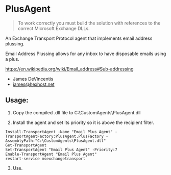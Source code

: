 PlusAgent
==================

> To work correctly you must build the solution with references to 
> the correct Microsoft Exchange DLLs.

An Exchange Transport Protocol agent that implements email address plussing. 

Email Address Plussing allows for any inbox to have disposable emails using a plus.

https://en.wikipedia.org/wiki/Email_address#Sub-addressing


- James DeVincentis
- james@hexhost.net

Usage:
-----

1. Copy the compiled .dll file to C:\CustomAgents\PlusAgent.dll

2. Install the agent and set its priority so it is above the recipient filter.
  ```
  Install-TransportAgent -Name "Email Plus Agent" -TransportAgentFactory:PlusAgent.PlusFactory -AssemblyPath:"C:\CustomAgents\PlusAgent.dll"
  Get-TransportAgent
  Set-TransportAgent "Email Plus Agent" -Priority:7
  Enable-TransportAgent "Email Plus Agent"
  restart-service msexchangetransport
  ```
  
3. Use.